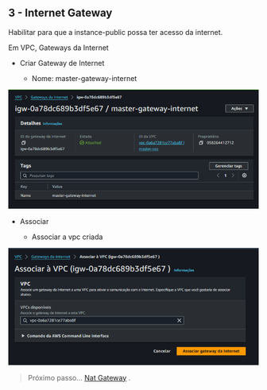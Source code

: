 ## 3 - Internet Gateway

Habilitar para que a instance-public possa ter acesso da internet.

Em VPC, Gateways da Internet

- Criar Gateway de Internet

    - Nome: master-gateway-internet

<div align="center">

![Criar Internet Gateway](./images/internet-gateway-criada.png)

</div>

- Associar

    - Associar a vpc criada

<div align="center">

![Associara VPC](./images/associar-vpc.png)

</div>

> Próximo passo... [Nat Gateway](./nat-gateway.md) .